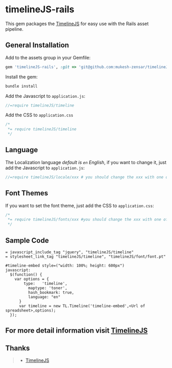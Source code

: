 # timelineJS-rails

This gem packages the [TimelineJS](https://github.com/NUKnightLab/TimelineJS) for easy use with the Rails asset pipeline.

## General Installation

Add to the assets group in your Gemfile:

```ruby
gem 'timelineJS-rails', :git => 'git@github.com:mukesh-zensar/timelineJS-rails.git'
```

Install the gem:

```ruby
bundle install
```

Add the Javascript to `application.js`:


```javascript
//=require timelineJS/timeline
```

Add the CSS to `application.css`

```css
/*
 *= require timelineJS/timeline
 */
```

## Language

The Localization language *default is `en` English*,
if you want to change it, just add the Javascript to `application.js`:

```javascript
//=require timelineJS/locale/xxx # you should change the xxx with one of the available
```

## Font Themes
If you want to set the font theme, just add the CSS to `application.css`:

```css
/*
 *= require timelineJS/fonts/xxx #you should change the xxx with one of the available font themes below
 */
```

## Sample Code
```Sample
= javascript_include_tag "jquery", "timelineJS/timeline"
= stylesheet_link_tag "timelineJS/timeline", "timelineJS/font/font.pt"

#timeline-embed style=("width: 100%; height: 600px")
javascript:
  $(function() {
    var options = {
        type:   'timeline',
	      maptype: 'toner',
	      hash_bookmark: true,
	      language: "en"
      }
      var timeline = new TL.Timeline('timeline-embed',<Url of spreadsheet>,options);
  });
```

## For more detail information visit [TimelineJS](https://github.com/NUKnightLab/TimelineJS)

## Thanks
>- [TimelineJS](http://timeline.knightlab.com)